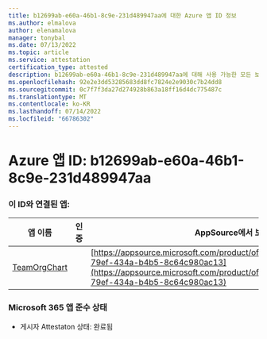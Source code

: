 ```yaml
---
title: b12699ab-e60a-46b1-8c9e-231d489947aa에 대한 Azure 앱 ID 정보
ms.author: elmalova
author: elenamalova
manager: tonybal
ms.date: 07/13/2022
ms.topic: article
ms.service: attestation
certification_type: attested
description: b12699ab-e60a-46b1-8c9e-231d489947aa에 대해 사용 가능한 모든 보안 및 규정 준수 정보입니다.
ms.openlocfilehash: 92e2e3dd53285683dd8fc7824e2e9030c7b24dd8
ms.sourcegitcommit: 0c7f7f3da27d274928b863a18ff16d4dc775487c
ms.translationtype: MT
ms.contentlocale: ko-KR
ms.lasthandoff: 07/14/2022
ms.locfileid: "66786302"
---
```

# <a name="azure-app-id-b12699ab-e60a-46b1-8c9e-231d489947aa"></a>Azure 앱 ID: b12699ab-e60a-46b1-8c9e-231d489947aa


### <a name="apps-associated-with-this-id"></a>이 ID와 연결된 앱:
| **앱 이름** | **인증** | **AppSource에서 보기** |
|--------------|---------------|-----------------------|
| [TeamOrgChart](../forward/teamorgchart.66763c6e-79ef-434a-b4b5-8c64c980ac13.md) |  | [https://appsource.microsoft.com/product/office/teamorgchart.66763c6e-79ef-434a-b4b5-8c64c980ac13](https://appsource.microsoft.com/product/office/teamorgchart.66763c6e-79ef-434a-b4b5-8c64c980ac13) |

### <a name="microsoft-365-app-compliance-status"></a>Microsoft 365 앱 준수 상태
- 게시자 Attestaton 상태: 완료됨
